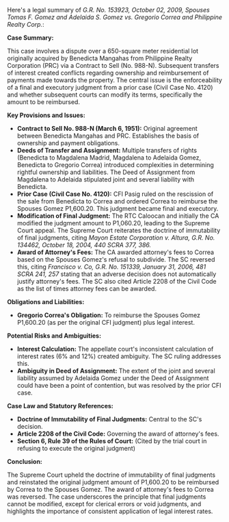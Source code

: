 Here's a legal summary of *G.R. No. 153923, October 02, 2009, Spouses Tomas F. Gomez and Adelaida S. Gomez vs. Gregorio Correa and Philippine Realty Corp.*:

**Case Summary:**

This case involves a dispute over a 650-square meter residential lot originally acquired by Benedicta Mangahas from Philippine Realty Corporation (PRC) via a Contract to Sell (No. 988-N). Subsequent transfers of interest created conflicts regarding ownership and reimbursement of payments made towards the property. The central issue is the enforceability of a final and executory judgment from a prior case (Civil Case No. 4120) and whether subsequent courts can modify its terms, specifically the amount to be reimbursed.

**Key Provisions and Issues:**

*   **Contract to Sell No. 988-N (March 6, 1951):** Original agreement between Benedicta Mangahas and PRC. Establishes the basis of ownership and payment obligations.
*   **Deeds of Transfer and Assignment:** Multiple transfers of rights (Benedicta to Magdalena Madrid, Magdalena to Adelaida Gomez, Benedicta to Gregorio Correa) introduced complexities in determining rightful ownership and liabilities. The Deed of Assignment from Magdalena to Adelaida stipulated joint and several liability with Benedicta.
*   **Prior Case (Civil Case No. 4120):** CFI Pasig ruled on the rescission of the sale from Benedicta to Correa and ordered Correa to reimburse the Spouses Gomez P1,600.20. This judgment became final and executory.
*   **Modification of Final Judgment:** The RTC Caloocan and initially the CA modified the judgment amount to P1,060.20, leading to the Supreme Court appeal. The Supreme Court reiterates the doctrine of immutability of final judgments, citing *Mayon Estate Corporation v. Altura, G.R. No. 134462, October 18, 2004, 440 SCRA 377, 386.*
*   **Award of Attorney's Fees:**  The CA awarded attorney's fees to Correa based on the Spouses Gomez's refusal to subdivide. The SC reversed this, citing *Francisco v. Co, G.R. No. 151339, January 31, 2006, 481 SCRA 241, 257* stating that an adverse decision does not automatically justify attorney's fees. The SC also cited Article 2208 of the Civil Code as the list of times attorney fees can be awarded.

**Obligations and Liabilities:**

*   **Gregorio Correa's Obligation:** To reimburse the Spouses Gomez P1,600.20 (as per the original CFI judgment) plus legal interest.

**Potential Risks and Ambiguities:**

*   **Interest Calculation:** The appellate court's inconsistent calculation of interest rates (6% and 12%) created ambiguity. The SC ruling addresses this.
*   **Ambiguity in Deed of Assignment:** The extent of the joint and several liability assumed by Adelaida Gomez under the Deed of Assignment could have been a point of contention, but was resolved by the prior CFI case.

**Case Law and Statutory References:**

*   **Doctrine of Immutability of Final Judgments:**  Central to the SC's decision.
*   **Article 2208 of the Civil Code:** Governing the award of attorney's fees.
*   **Section 6, Rule 39 of the Rules of Court:** (Cited by the trial court in refusing to execute the original judgment)

**Conclusion:**

The Supreme Court upheld the doctrine of immutability of final judgments and reinstated the original judgment amount of P1,600.20 to be reimbursed by Correa to the Spouses Gomez. The award of attorney's fees to Correa was reversed. The case underscores the principle that final judgments cannot be modified, except for clerical errors or void judgments, and highlights the importance of consistent application of legal interest rates.
